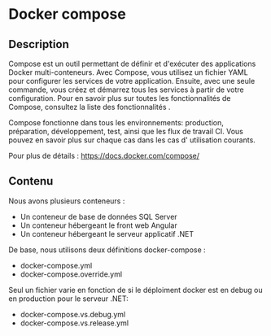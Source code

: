 # Docker compose

## Description 

Compose est un outil permettant de définir et d'exécuter des applications Docker multi-conteneurs. Avec Compose, vous utilisez un fichier YAML pour configurer les services de votre application. Ensuite, avec une seule commande, vous créez et démarrez tous les services à partir de votre configuration. Pour en savoir plus sur toutes les fonctionnalités de Compose, consultez la liste des fonctionnalités .

Compose fonctionne dans tous les environnements: production, préparation, développement, test, ainsi que les flux de travail CI. Vous pouvez en savoir plus sur chaque cas dans les cas d' utilisation courants.

Pour plus de détails : https://docs.docker.com/compose/

## Contenu

Nous avons plusieurs conteneurs :

- Un conteneur de base de données SQL Server
- Un conteneur hébergeant le front web Angular
- Un conteneur hébergeant le serveur applicatif .NET

De base, nous utilisons deux définitions docker-compose :

- docker-compose.yml
- docker-compose.override.yml

Seul un fichier varie en fonction de si le déploiment docker est en debug ou en production pour le serveur .NET:

- docker-compose.vs.debug.yml
- docker-compose.vs.release.yml
